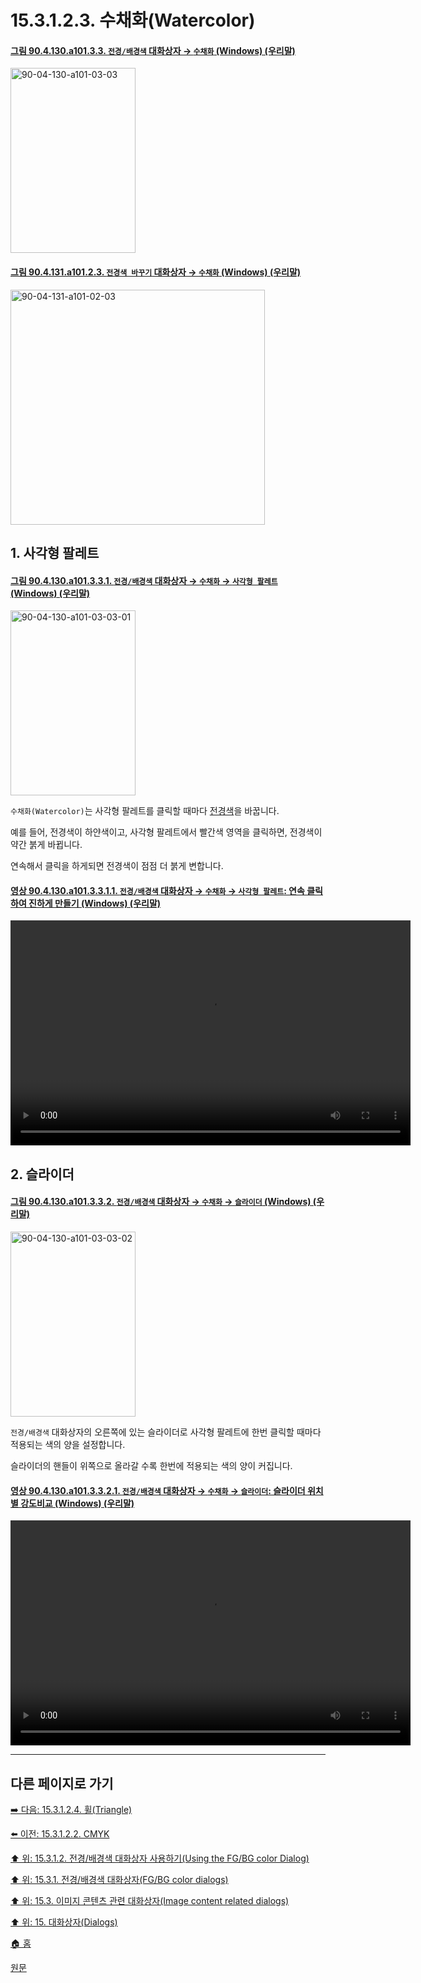 # 15.3.1.2.3. 수채화(Watercolor)

<a id="90-04-130-a101-03-03"></a>

#### [그림 90.4.130.a101.3.3. `전경/배경색` 대화상자 → `수채화` (Windows) (우리말)](./90-04-0130-fg_bg_color.md#90-04-130-a101-03-03)
<img width="200" height="296" alt="90-04-130-a101-03-03" src="https://github.com/wonder13662/gimp/assets/15767104/34d6450b-a238-4b37-b5bd-a34f68e89cc0" />

<a id="90-04-131-a101-02-03"></a>

#### [그림 90.4.131.a101.2.3. `전경색 바꾸기` 대화상자 → `수채화` (Windows) (우리말)](./90-04-0131-change_foreground_color.md#90-04-131-a101-02-03)
<img width="407" height="376" alt="90-04-131-a101-02-03" src="https://github.com/wonder13662/gimp/assets/15767104/661d9298-f97e-4b4e-8764-6f4ce6a51332" />

<a id="15-03-01-02-03-s1"></a>

## 1. 사각형 팔레트

<a id="90-04-130-a101-03-03-01"></a>

#### [그림 90.4.130.a101.3.3.1. `전경/배경색` 대화상자 → `수채화` → `사각형 팔레트` (Windows) (우리말)](./90-04-0130-fg_bg_color.md#90-04-130-a101-03-03-01)
<img width="200" height="296" alt="90-04-130-a101-03-03-01" src="https://github.com/wonder13662/gimp/assets/15767104/c71f91ad-7052-4c64-a204-b5cd0e013a79" />

`수채화(Watercolor)`는 사각형 팔레트를 클릭할 때마다 [전경색](./19-glossaryx-foreground_color.md)을 바꿉니다.

예를 들어, 전경색이 하얀색이고, 사각형 팔레트에서 빨간색 영역을 클릭하면, 전경색이 약간 붉게 바뀝니다.

연속해서 클릭을 하게되면 전경색이 점점 더 붉게 변합니다.

<a id="90-04-130-a101-03-03-01-01"></a>

#### [영상 90.4.130.a101.3.3.1.1. `전경/배경색` 대화상자 → `수채화` → `사각형 팔레트`: 연속 클릭하여 진하게 만들기 (Windows) (우리말)](./90-04-0130-fg_bg_color.md#90-04-130-a101-03-03-01-01)
<video controls="controls" width="640" height="360" src="https://github.com/wonder13662/gimp/assets/15767104/6ae17cc9-8a90-4731-86f5-1a5a4b00fd41"></video>

<a id="15-03-01-02-03-s2"></a>

## 2. 슬라이더

<a id="90-04-130-a101-03-03-02"></a>

#### [그림 90.4.130.a101.3.3.2. `전경/배경색` 대화상자 → `수채화` → `슬라이더` (Windows) (우리말)](./90-04-0130-fg_bg_color.md#90-04-130-a101-03-03-02)
<img width="200" height="296" alt="90-04-130-a101-03-03-02" src="https://github.com/wonder13662/gimp/assets/15767104/31e82cab-b716-4094-8a01-92cdcddbf2d7" />

`전경/배경색` 대화상자의 오른쪽에 있는 슬라이더로 사각형 팔레트에 한번 클릭할 때마다 적용되는 색의 양을 설정합니다.

슬라이더의 핸들이 위쪽으로 올라갈 수록 한번에 적용되는 색의 양이 커집니다.

<a id="90-04-130-a101-03-03-02-01"></a>

#### [영상 90.4.130.a101.3.3.2.1. `전경/배경색` 대화상자 → `수채화` → `슬라이더`: 슬라이더 위치별 강도비교 (Windows) (우리말)](./90-04-0130-fg_bg_color.md#90-04-130-a101-03-03-02-01)
<video controls="controls" width="640" height="360" src="https://github.com/wonder13662/gimp/assets/15767104/7fd44ae9-70e0-4a50-b94a-5e778132cb76"></video>

***

## 다른 페이지로 가기

[➡️ 다음: 15.3.1.2.4. 휠(Triangle)](./15-03-01-02-04-triangle.md)

[⬅️ 이전: 15.3.1.2.2. CMYK](./15-03-01-02-02-cmyk.md)

[⬆️ 위: 15.3.1.2. 전경/배경색 대화상자 사용하기(Using the FG/BG color Dialog)](./15-03-01-02-00-using_the_fg_bg_color_dialog.md)

[⬆️ 위: 15.3.1. 전경/배경색 대화상자(FG/BG color dialogs)](./15-03-01-00-fg-bg-color-dialogs.md)

[⬆️ 위: 15.3. 이미지 콘텐츠 관련 대화상자(Image content related dialogs)](./15-03-00-image-content-related-dialogs.md)

[⬆️ 위: 15. 대화상자(Dialogs)](./15-00-dialogs.md)

[🏠 홈](./00-home.md)

[원문](https://docs.gimp.org/2.10/ko/gimp-dialogs-content.html#gimp-colorselector-watercolor)